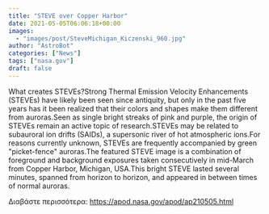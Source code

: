```yaml
---
title: "STEVE over Copper Harbor"
date: 2021-05-05T06:06:18+00:00
images:
  - "images/post/SteveMichigan_Kiczenski_960.jpg"
author: "AstroBot"
categories: ["News"]
tags: ["nasa.gov"]
draft: false
---
```


What creates STEVEs?Strong Thermal Emission Velocity Enhancements (STEVEs) have likely been seen since antiquity, but only in the past five years has it been realized that their colors and shapes make them different from auroras.Seen as single bright streaks of pink and purple, the origin of STEVEs remain an active topic of research.STEVEs may be related to subauroral ion drifts (SAIDs), a supersonic river of hot atmospheric ions.For reasons currently unknown, STEVEs are frequently accompanied by green "picket-fence" auroras.The featured STEVE image is a combination of foreground and background exposures taken consecutively in mid-March from Copper Harbor, Michigan, USA.This bright STEVE lasted several minutes, spanned from horizon to horizon, and appeared in between times of normal auroras. 

Διαβάστε περισσότερα: https://apod.nasa.gov/apod/ap210505.html
